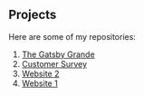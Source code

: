 ## Projects

Here are some of my repositories:

1. [The Gatsby Grande](https://github.com/MLB1996/The-Gastby-Grande)
2. [Customer Survey](https://github.com/MLB1996/customer-survey)
3. [Website 2](https://github.com/MLB1996/website-2)
4. [Website 1](https://github.com/MLB1996/website1)
